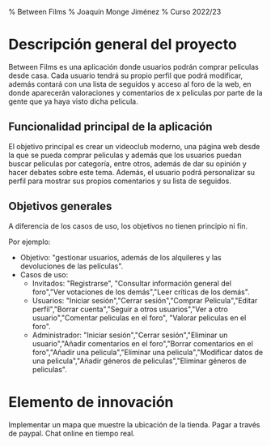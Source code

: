 % Between Films
% Joaquín Monge Jiménez
% Curso 2022/23

# Descripción general del proyecto

Between Films es una aplicación donde usuarios podrán comprar peliculas desde casa. Cada usuario tendrá su propio perfil que podrá modificar, 
además contará con una lista de seguidos y acceso al foro de la web, en donde aparecerán valoraciones y comentarios de x peliculas por parte de la gente que ya 
haya visto dicha pelicula.

## Funcionalidad principal de la aplicación

El objetivo principal es crear un videoclub moderno, una página web desde la que se pueda comprar peliculas y además que los usuarios puedan buscar peliculas por categoría, entre otros, además de dar su opinión y hacer debates sobre este tema. Además, el usuario podrá personalizar su perfil para mostrar sus propios comentarios y su lista de seguidos.

## Objetivos generales

A diferencia de los casos de uso, los objetivos no tienen principio ni fin.

Por ejemplo:

* Objetivo: "gestionar usuarios, además de los alquileres y las devoluciones de las películas".
* Casos de uso: 
	* Invitados: "Registrarse", "Consultar información general del foro","Ver votaciones de los demás","Leer críticas de los demás".
	* Usuarios: "Iniciar sesión","Cerrar sesión","Comprar Pelicula","Editar perfil","Borrar cuenta","Seguir a otros usuarios","Ver a otro usuario","Comentar peliculas en el foro", "Valorar 		peliculas en el foro".
	* Administrador: "Iniciar sesión","Cerrar sesión","Eliminar un usuario","Añadir comentarios en el foro","Borrar comentarios en el foro","Añadir una pelicula","Eliminar una pelicula","Modificar 	datos de una pelicula","Añadir géneros de peliculas","Eliminar géneros de peliculas".

# Elemento de innovación

Implementar un mapa que muestre la ubicación de la tienda.
Pagar a través de paypal.
Chat online en tiempo real.
